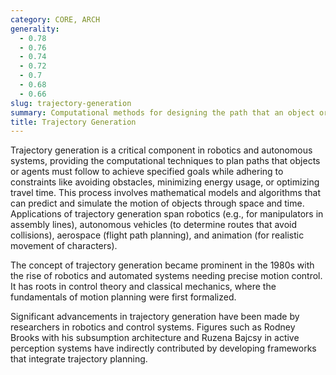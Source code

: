 ```yaml
---
category: CORE, ARCH
generality:
  - 0.78
  - 0.76
  - 0.74
  - 0.72
  - 0.7
  - 0.68
  - 0.66
slug: trajectory-generation
summary: Computational methods for designing the path that an object or agent should follow to reach a destination efficiently and effectively.
title: Trajectory Generation
---
```


Trajectory generation is a critical component in robotics and autonomous systems, providing the computational techniques to plan paths that objects or agents must follow to achieve specified goals while adhering to constraints like avoiding obstacles, minimizing energy usage, or optimizing travel time. This process involves mathematical models and algorithms that can predict and simulate the motion of objects through space and time. Applications of trajectory generation span robotics (e.g., for manipulators in assembly lines), autonomous vehicles (to determine routes that avoid collisions), aerospace (flight path planning), and animation (for realistic movement of characters).

The concept of trajectory generation became prominent in the 1980s with the rise of robotics and automated systems needing precise motion control. It has roots in control theory and classical mechanics, where the fundamentals of motion planning were first formalized.

Significant advancements in trajectory generation have been made by researchers in robotics and control systems. Figures such as Rodney Brooks with his subsumption architecture and Ruzena Bajcsy in active perception systems have indirectly contributed by developing frameworks that integrate trajectory planning.
